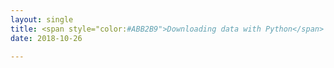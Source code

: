 ```yaml
---
layout: single
title: <span style="color:#ABB2B9">Downloading data with Python</span>
date: 2018-10-26

---
```

